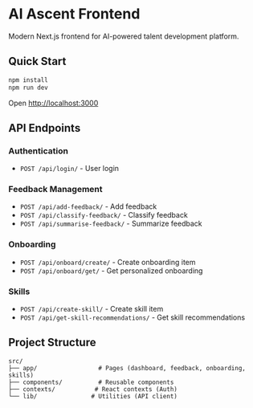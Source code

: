 # AI Ascent Frontend

Modern Next.js frontend for AI-powered talent development platform.

## Quick Start

```bash
npm install
npm run dev
```

Open [http://localhost:3000](http://localhost:3000)

## API Endpoints

### Authentication
- `POST /api/login/` - User login

### Feedback Management  
- `POST /api/add-feedback/` - Add feedback
- `POST /api/classify-feedback/` - Classify feedback
- `POST /api/summarise-feedback/` - Summarize feedback

### Onboarding
- `POST /api/onboard/create/` - Create onboarding item
- `POST /api/onboard/get/` - Get personalized onboarding

### Skills
- `POST /api/create-skill/` - Create skill item
- `POST /api/get-skill-recommendations/` - Get skill recommendations

## Project Structure

```
src/
├── app/                 # Pages (dashboard, feedback, onboarding, skills)
├── components/          # Reusable components
├── contexts/           # React contexts (Auth)
└── lib/               # Utilities (API client)
```